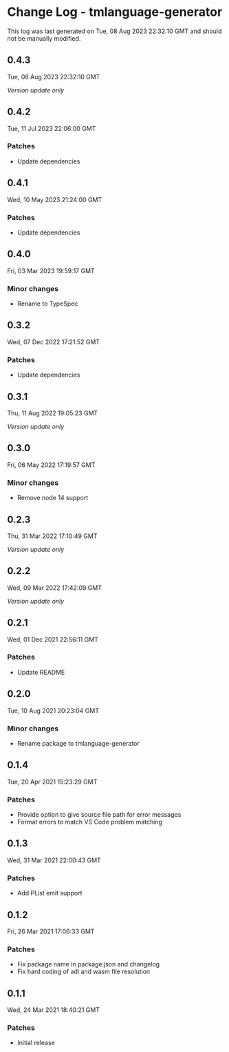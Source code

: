 # Change Log - tmlanguage-generator

This log was last generated on Tue, 08 Aug 2023 22:32:10 GMT and should not be manually modified.

## 0.4.3
Tue, 08 Aug 2023 22:32:10 GMT

_Version update only_

## 0.4.2
Tue, 11 Jul 2023 22:06:00 GMT

### Patches

- Update dependencies

## 0.4.1
Wed, 10 May 2023 21:24:00 GMT

### Patches

- Update dependencies

## 0.4.0
Fri, 03 Mar 2023 19:59:17 GMT

### Minor changes

- Rename to TypeSpec

## 0.3.2
Wed, 07 Dec 2022 17:21:52 GMT

### Patches

- Update dependencies

## 0.3.1
Thu, 11 Aug 2022 19:05:23 GMT

_Version update only_

## 0.3.0
Fri, 06 May 2022 17:19:57 GMT

### Minor changes

- Remove node 14 support

## 0.2.3
Thu, 31 Mar 2022 17:10:49 GMT

_Version update only_

## 0.2.2
Wed, 09 Mar 2022 17:42:09 GMT

_Version update only_

## 0.2.1
Wed, 01 Dec 2021 22:56:11 GMT

### Patches

- Update README

## 0.2.0
Tue, 10 Aug 2021 20:23:04 GMT

### Minor changes

- Rename package to tmlanguage-generator

## 0.1.4
Tue, 20 Apr 2021 15:23:29 GMT

### Patches

- Provide option to give source file path for error messages
- Format errors to match VS Code problem matching

## 0.1.3
Wed, 31 Mar 2021 22:00:43 GMT

### Patches

- Add PList emit support

## 0.1.2
Fri, 26 Mar 2021 17:06:33 GMT

### Patches

- Fix package name in package.json and changelog
- Fix hard coding of adl and wasm file resolution

## 0.1.1
Wed, 24 Mar 2021 18:40:21 GMT

### Patches

- Initial release

